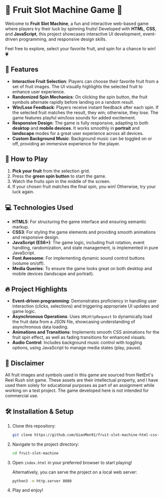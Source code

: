 # 🍉 Fruit Slot Machine Game 🎰

Welcome to **Fruit Slot Machine**, a fun and interactive web-based game where players try their luck by spinning fruits! Developed with **HTML**, **CSS**, and **JavaScript**, this project showcases interactive UI development, event-driven programming, and responsive design skills.

Feel free to explore, select your favorite fruit, and spin for a chance to win! 🍀

## 🚀 Features

- **Interactive Fruit Selection**: Players can choose their favorite fruit from a set of fruit images. The UI visually highlights the selected fruit to enhance user experience.
- **Randomized Spin Mechanics**: On clicking the spin button, the fruit symbols alternate rapidly before landing on a random result.
- **Win/Lose Feedback**: Players receive instant feedback after each spin. If the selected fruit matches the result, they win; otherwise, they lose. The game features playful win/loss sounds for added excitement.
- **Responsive Design**: The game is fully responsive, adapting to both **desktop** and **mobile devices**. It works smoothly in **portrait** and **landscape** modes for a great user experience across all devices.
- **Custom Background Music**: Background music can be toggled on or off, providing an immersive experience for the player.

## 🎯 How to Play

1. **Pick your fruit** from the selection grid.
2. Press the **green spin button** to start the game.
3. Watch the fruits spin in the middle of the screen.
4. If your chosen fruit matches the final spin, you win! Otherwise, try your luck again.

## 💻 Technologies Used

- **HTML5**: For structuring the game interface and ensuring semantic markup.
- **CSS3**: For styling the game elements and providing smooth animations and responsive design.
- **JavaScript (ES6+)**: The game logic, including fruit rotation, event handling, randomization, and state management, is implemented in pure JavaScript.
- **Font Awesome**: For implementing dynamic sound control buttons (volume on/off).
- **Media Queries**: To ensure the game looks great on both desktop and mobile devices (landscape and portrait).

## 🔥 Project Highlights

- **Event-driven programming**: Demonstrates proficiency in handling user interaction (clicks, selections) and triggering appropriate UI updates and game logic.
- **Asynchronous Operations**: Uses `XMLHttpRequest` to dynamically load the fruit data from a JSON file, showcasing understanding of asynchronous data loading.
- **Animations and Transitions**: Implements smooth CSS animations for the fruit spin effect, as well as fading transitions for enhanced visuals.
- **Audio Control**: Includes background music control with toggling options, using JavaScript to manage media states (play, pause).

## 📜 Disclaimer
All fruit images and symbols used in this game are sourced from NetEnt's Reel Rush slot game. These assets are their intellectual property, and I have used them solely for educational purposes as part of an assignment while working on a test project. The game developed here is not intended for commercial use.

## 🛠 Installation & Setup

1. Clone this repository:

    ```bash
    git clone https://github.com/GianMen91/fruit-slot-machine-html-css-js.git
    ```

2. Navigate to the project directory:

    ```bash
    cd fruit-slot-machine
    ```

3. Open `index.html` in your preferred browser to start playing!

   Alternatively, you can serve the project on a local web server:

    ```bash
    python3 -m http.server 8080
    ```

4. Play and enjoy!

